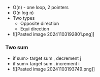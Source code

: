 - O(n)  - one loop, 2 pointers
- O(n log n)
- Two types 
	- Opposite direction
	- Equi direction
- ![[Pasted image 20241103192801.png]]
### Two sum
- if sum> target sum , decrement j
- if sum< target sum . increment i
- ![[Pasted image 20241103193749.png]]
```cpp
```